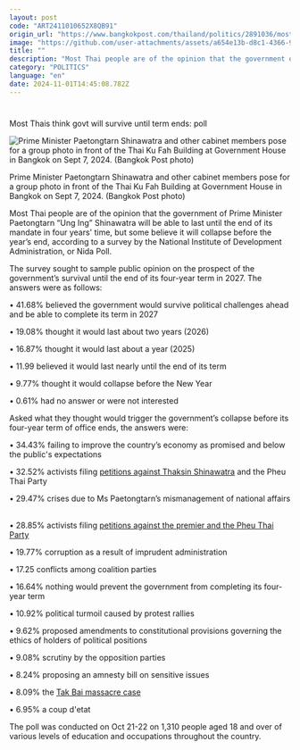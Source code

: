 ```yaml
---
layout: post
code: "ART2411010652X8QB91"
origin_url: "https://www.bangkokpost.com/thailand/politics/2891036/most-thais-think-govt-will-survive-until-term-ends-poll"
image: "https://github.com/user-attachments/assets/a654e13b-d8c1-4366-9536-bbc5decc45ba"
title: ""
description: "Most Thai people are of the opinion that the government of Prime Minister Paetongtarn “Ung Ing” Shinawatra will be able to last until the end of its mandate in four years"
category: "POLITICS"
language: "en"
date: 2024-11-01T14:45:08.782Z
---
```


# 

Most Thais think govt will survive until term ends: poll

![Prime Minister Paetongtarn Shinawatra and other cabinet members pose for a group photo in front of the Thai Ku Fah Building at Government House in Bangkok on Sept 7, 2024. (Bangkok Post photo)](https://github.com/user-attachments/assets/cb9a932f-ee3d-4f4a-bb52-4ca4bc515f0c)

Prime Minister Paetongtarn Shinawatra and other cabinet members pose for a group photo in front of the Thai Ku Fah Building at Government House in Bangkok on Sept 7, 2024. (Bangkok Post photo)

Most Thai people are of the opinion that the government of Prime Minister Paetongtarn “Ung Ing” Shinawatra will be able to last until the end of its mandate in four years' time, but some believe it will collapse before the year’s end, according to a survey by the National Institute of Development Administration, or Nida Poll.

The survey sought to sample public opinion on the prospect of the government’s survival until the end of its four-year term in 2027. The answers were as follows:

• 41.68% believed the government would survive political challenges ahead and be able to complete its term in 2027

• 19.08% thought it would last about two years (2026)

• 16.87% thought it would last about a year (2025)

• 11.99 believed it would last nearly until the end of its term

• 9.77% thought it would collapse before the New Year

• 0.61% had no answer or were not interested 

Asked what they thought would trigger the government’s collapse before its four-year term of office ends, the answers were:

• 34.43% failing to improve the country’s economy as promised and below the public's expectations

• 32.52% activists filing [petitions against Thaksin Shinawatra](https://www.bangkokpost.com/thailand/politics/2888478/thaksin-lese-majeste-petition-faces-hurdles) and the Pheu Thai Party

• 29.47% crises due to Ms Paetongtarn’s mismanagement of national affairs  

• 28.85% activists filing [petitions against the premier and the Pheu Thai Party](https://www.bangkokpost.com/thailand/politics/2887747/new-petition-targets-govt-parties-over-thaksins-influence)

• 19.77% corruption as a result of imprudent administration

• 17.25 conflicts among coalition parties

• 16.64% nothing would prevent the government from completing its four-year term

• 10.92% political turmoil caused by protest rallies

• 9.62% proposed amendments to constitutional provisions governing the ethics of holders of political positions

• 9.08% scrutiny by the opposition parties

• 8.24% proposing an amnesty bill on sensitive issues

• 8.09% the [Tak Bai massacre case](https://www.bangkokpost.com/thailand/general/2889662/thai-pm-apologises-for-tak-bai-massacre)

• 6.95% a coup d'etat

The poll was conducted on Oct 21-22 on 1,310 people aged 18 and over of various levels of education and occupations throughout the country.